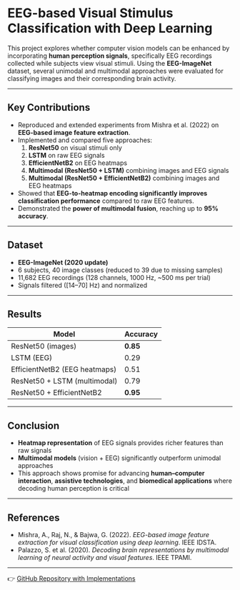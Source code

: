 # EEG-based Visual Stimulus Classification with Deep Learning

This project explores whether computer vision models can be enhanced by incorporating **human perception signals**, specifically EEG recordings collected while subjects view visual stimuli. Using the **EEG-ImageNet** dataset, several unimodal and multimodal approaches were evaluated for classifying images and their corresponding brain activity.

---

## Key Contributions
- Reproduced and extended experiments from Mishra et al. (2022) on **EEG-based image feature extraction**.  
- Implemented and compared five approaches:  
  1. **ResNet50** on visual stimuli only  
  2. **LSTM** on raw EEG signals  
  3. **EfficientNetB2** on EEG heatmaps  
  4. **Multimodal (ResNet50 + LSTM)** combining images and EEG signals  
  5. **Multimodal (ResNet50 + EfficientNetB2)** combining images and EEG heatmaps  
- Showed that **EEG-to-heatmap encoding significantly improves classification performance** compared to raw EEG features.  
- Demonstrated the **power of multimodal fusion**, reaching up to **95% accuracy**.

---

## Dataset
- **EEG-ImageNet (2020 update)**  
- 6 subjects, 40 image classes (reduced to 39 due to missing samples)  
- 11,682 EEG recordings (128 channels, 1000 Hz, ~500 ms per trial)  
- Signals filtered ([14–70] Hz) and normalized  

---

## Results

| Model                        | Accuracy |
|------------------------------|----------|
| ResNet50 (images)            | **0.85** |
| LSTM (EEG)                   | 0.29     |
| EfficientNetB2 (EEG heatmaps)| 0.51     |
| ResNet50 + LSTM (multimodal) | 0.79     |
| ResNet50 + EfficientNetB2    | **0.95** |

---

## Conclusion
- **Heatmap representation** of EEG signals provides richer features than raw signals  
- **Multimodal models** (vision + EEG) significantly outperform unimodal approaches  
- This approach shows promise for advancing **human–computer interaction**, **assistive technologies**, and **biomedical applications** where decoding human perception is critical  

---

## References
- Mishra, A., Raj, N., & Bajwa, G. (2022). *EEG-based image feature extraction for visual classification using deep learning*. IEEE IDSTA.  
- Palazzo, S. et al. (2020). *Decoding brain representations by multimodal learning of neural activity and visual features*. IEEE TPAMI.  

---

👉 [GitHub Repository with Implementations](https://github.com/masatio/eeg_feature_extraction_using_deep_learning)
